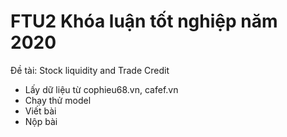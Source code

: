 # FTU2 Khóa luận tốt nghiệp năm 2020

Đề tài: Stock liquidity and Trade Credit

- Lấy dữ liệu từ cophieu68.vn, cafef.vn
- Chạy thử model
- Viết bài
- Nộp bài
